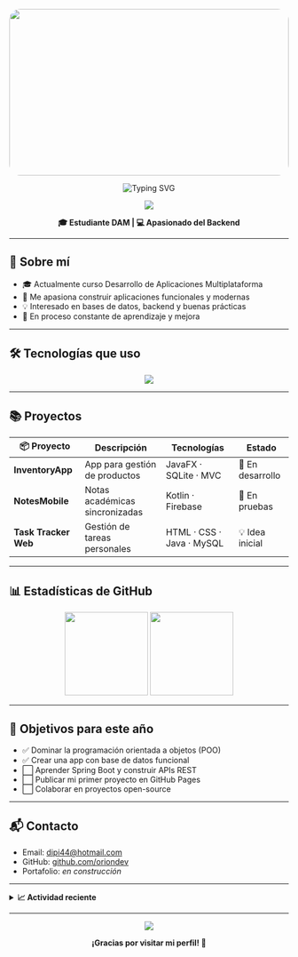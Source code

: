 <!-- Imagen de fondo moderna -->
<p align="center">
  <img src="https://images.unsplash.com/photo-1629904853696-f0bc54eea481?auto=format&fit=crop&w=1500&q=80" width="100%" height="300px" style="border-radius: 20px;" />
</p>

<!-- Título animado tipo máquina de escribir -->
<div align="center">
  <img src="https://readme-typing-svg.demolab.com?font=Fira+Code&size=24&pause=1000&center=true&width=435&lines=%F0%9F%91%8B+Hola%2C+soy+Orion;Estudiante+DAM;Apasionado+por+el+backend+y+las+tecnolog%C3%ADas" alt="Typing SVG" />
</div>

<!-- Título cápsula separado y limpio -->
<p align="center">
  <img src="https://capsule-render.vercel.app/api?type=soft&color=0:cad3e2,100:f4f6fa&text=Bienvenido%20a%20mi%20GitHub&fontColor=3d3d3d&height=100&fontSize=24" />
</p>

<p align="center">
  <strong>🎓 Estudiante DAM | 💻 Apasionado del Backend</strong>
</p>

<hr>

<h2>🧠 Sobre mí</h2>

<ul>
  <li>🎓 Actualmente curso Desarrollo de Aplicaciones Multiplataforma</li>
  <li>🚀 Me apasiona construir aplicaciones funcionales y modernas</li>
  <li>💡 Interesado en bases de datos, backend y buenas prácticas</li>
  <li>🎯 En proceso constante de aprendizaje y mejora</li>
</ul>

<hr>

<h2>🛠️ Tecnologías que uso</h2>

<div align="center">
  <img src="https://skillicons.dev/icons?i=java,kotlin,androidstudio,mysql,html,css,git,photoshop" />
</div>

<hr>

<h2>📚 Proyectos</h2>

<table>
  <thead>
    <tr>
      <th>📦 Proyecto</th>
      <th>Descripción</th>
      <th>Tecnologías</th>
      <th>Estado</th>
    </tr>
  </thead>
  <tbody>
    <tr>
      <td><strong>InventoryApp</strong></td>
      <td>App para gestión de productos</td>
      <td>JavaFX · SQLite · MVC</td>
      <td>🔧 En desarrollo</td>
    </tr>
    <tr>
      <td><strong>NotesMobile</strong></td>
      <td>Notas académicas sincronizadas</td>
      <td>Kotlin · Firebase</td>
      <td>🧪 En pruebas</td>
    </tr>
    <tr>
      <td><strong>Task Tracker Web</strong></td>
      <td>Gestión de tareas personales</td>
      <td>HTML · CSS · Java · MySQL</td>
      <td>💡 Idea inicial</td>
    </tr>
  </tbody>
</table>

<hr>

<h2>📊 Estadísticas de GitHub</h2>

<p align="center">
  <img src="https://github-readme-stats.vercel.app/api?username=oriondev&show_icons=true&theme=tokyonight&hide=issues" height="150" />
  <img src="https://github-readme-stats.vercel.app/api/top-langs/?username=oriondev&layout=compact&theme=tokyonight" height="150" />
</p>

<hr>

<h2>🚀 Objetivos para este año</h2>

<ul>
  <li>✅ Dominar la programación orientada a objetos (POO)</li>
  <li>✅ Crear una app con base de datos funcional</li>
  <li>⬜ Aprender Spring Boot y construir APIs REST</li>
  <li>⬜ Publicar mi primer proyecto en GitHub Pages</li>
  <li>⬜ Colaborar en proyectos open-source</li>
</ul>

<hr>

<h2>📬 Contacto</h2>

<ul>
  <li>Email: <a href="mailto:dipi44@hotmail.com">dipi44@hotmail.com</a></li>
  <li>GitHub: <a href="https://github.com/oriondev" target="_blank">github.com/oriondev</a></li>
  <li>Portafolio: <em>en construcción</em></li>
</ul>

<hr>

<details>
  <summary><strong>📈 Actividad reciente</strong></summary>
  <img src="https://github-readme-activity-graph.cyclic.app/graph?username=oriondev&theme=github-compact" />
</details>

<hr>

<p align="center">
  <img src="https://capsule-render.vercel.app/api?type=waving&color=0:cad3e2,100:f4f6fa&height=100&section=footer" />
</p>

<p align="center">
  <strong>¡Gracias por visitar mi perfil! 💙</strong>
</p>
